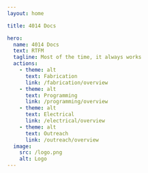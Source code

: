 ```yaml
---
layout: home

title: 4014 Docs

hero:
  name: 4014 Docs
  text: RTFM
  tagline: Most of the time, it always works
  actions:
    - theme: alt
      text: Fabrication
      link: /fabrication/overview
    - theme: alt
      text: Programming
      link: /programming/overview
    - theme: alt
      text: Electrical
      link: /electrical/overview
    - theme: alt
      text: Outreach
      link: /outreach/overview
  image:
    src: /logo.png
    alt: Logo
---
```


<style>
:root {
  --vp-home-hero-name-color: transparent;
  --vp-home-hero-name-background: -webkit-linear-gradient(120deg, #e12f35 30%, #d10000);

  --vp-home-hero-image-background-image: linear-gradient(-45deg, #e12f35 50%, #9e9f9f 50%);
  --vp-home-hero-image-filter: blur(44px);
}

</style>
